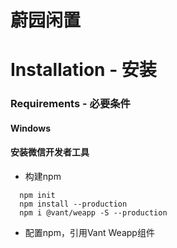 蔚园闲置
======
# Installation - 安装
### Requirements - 必要条件
#### Windows
#### 安装微信开发者工具
* 构建npm
```
  npm init
  npm install --production
  npm i @vant/weapp -S --production
 ```
 * 配置npm，引用Vant Weapp组件

